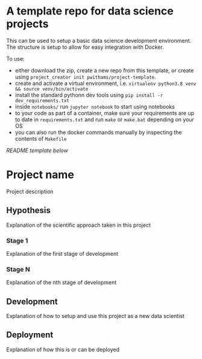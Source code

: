 # A template repo for data science projects

This can be used to setup a basic data science development environment. The structure is setup to allow for easy integration with Docker.

To use:

 - either download the zip, create a new repo from this template, or create using `project_creator init pwithams/project-template`.
 - create and activate a virtual environment, i.e. `virtualenv python3.8 venv && source venv/bin/activate`
 - install the standard pythonn dev tools using `pip install -r dev_requirements.txt`
 - inside `notebooks/` run `jupyter notebook` to start using notebooks
 - to your code as part of a container, make sure your requirements are up to date in `requirements.txt` and run `make` or `make.bat` depending on your OS
 - you can also run the docker commands manually by inspecting the contents of `Makefile`


*README template below*


# Project name

Project description

## Hypothesis

Explanation of the scientific approach taken in this project

### Stage 1

Explanation of the first stage of development

### Stage N

Explanation of the nth stage of development

## Development

Explanation of how to setup and use this project as a new data scientist

## Deployment

Explanation of how this is or can be deployed
